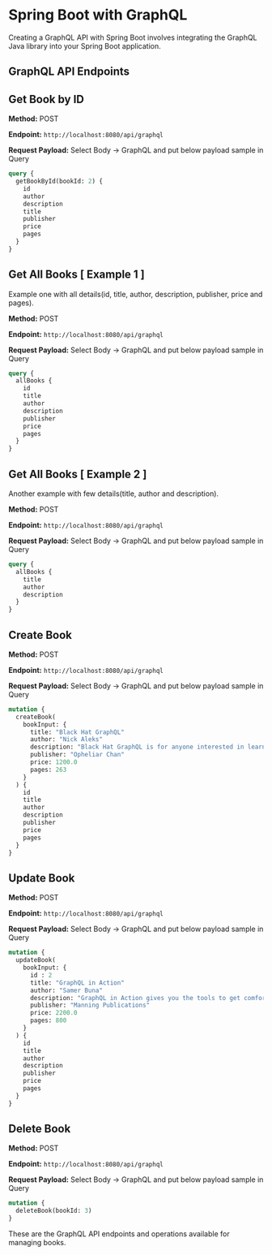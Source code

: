 # Spring Boot with GraphQL

Creating a GraphQL API with Spring Boot involves integrating the GraphQL Java library into your Spring Boot application.

## GraphQL API Endpoints

## Get Book by ID

**Method:** POST

**Endpoint:** `http://localhost:8080/api/graphql`

**Request Payload:** Select Body -> GraphQL and put below payload sample in Query

```graphql
query {
  getBookById(bookId: 2) {
    id
    author
    description
    title
    publisher
    price
    pages
  }
}
```

## Get All Books [ Example 1 ]

Example one with all details(id, title, author, description, publisher, price and pages).

**Method:** POST

**Endpoint:** `http://localhost:8080/api/graphql`

**Request Payload:** Select Body -> GraphQL and put below payload sample in Query

```graphql
query {
  allBooks {
    id
    title
    author
    description
    publisher
    price
    pages
  }
}
```

## Get All Books [ Example 2 ]

Another example with few details(title, author and description).

**Method:** POST

**Endpoint:** `http://localhost:8080/api/graphql`

**Request Payload:** Select Body -> GraphQL and put below payload sample in Query

```graphql
query {
  allBooks {
    title
    author
    description
  }
}
```
## Create Book

**Method:** POST

**Endpoint:** `http://localhost:8080/api/graphql`

**Request Payload:** Select Body -> GraphQL and put below payload sample in Query

```graphql
mutation {
  createBook(
    bookInput: {
      title: "Black Hat GraphQL"
      author: "Nick Aleks"
      description: "Black Hat GraphQL is for anyone interested in learning how to break and protect GraphQL APIs with the aid of offensive security testing."
      publisher: "Opheliar Chan"
      price: 1200.0
      pages: 263
    }
  ) {
    id
    title
    author
    description
    publisher
    price
    pages
  }
}
```

## Update Book

**Method:** POST

**Endpoint:** `http://localhost:8080/api/graphql`

**Request Payload:** Select Body -> GraphQL and put below payload sample in Query

```graphql
mutation {
  updateBook(
    bookInput: {
      id : 2
      title: "GraphQL in Action"
      author: "Samer Buna"
      description: "GraphQL in Action gives you the tools to get comfortable with the GraphQL language, build and optimize a data API service, and use it in a front-end client application."
      publisher: "Manning Publications"
      price: 2200.0
      pages: 800
    }
  ) {
    id
    title
    author
    description
    publisher
    price
    pages
  }
}
```

## Delete Book

**Method:** POST

**Endpoint:** `http://localhost:8080/api/graphql`

**Request Payload:** Select Body -> GraphQL and put below payload sample in Query

```graphql
mutation {
  deleteBook(bookId: 3)
}
```

These are the GraphQL API endpoints and operations available for managing books.








